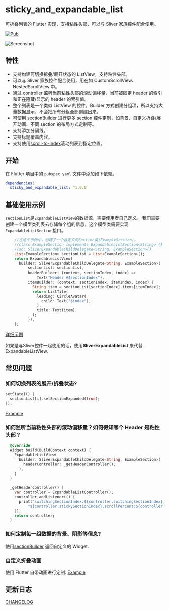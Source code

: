 # sticky_and_expandable_list

可拆叠列表的 Flutter 实现，支持粘性头部，可以与 Sliver 家族控件配合使用。

[![Pub](https://img.shields.io/pub/v/sticky_and_expandable_list.svg)](https://pub.dartlang.org/packages/sticky_and_expandable_list)

![Screenshot](https://raw.githubusercontent.com/tp7309/flutter_sticky_and_expandable_list/master/doc/images/sliverlist.gif)

## 特性

- 支持构建可切换拆叠/展开状态的 ListView，支持粘性头部。
- 可以与 Sliver 家族控件配合使用，用在如 CustomScrollView、NestedScrollView 中。
- 通过 controller 监听当前粘性头部的滚动偏移量，当前被固定 header 的索引和正在隐藏/显示的 header 的索引值。
- 整个列表是一个类似 ListView 的控件，Builder 方式创建分组项，所以支持大量数据显示，不会把所有分组全部创建出来。
- 可使用 sectionBuilder 进行更多 section 控件定制，如背景、自定义折叠/展开动画、不同 section 的布局方式定制等。
- 支持添加分隔线。
- 支持标题覆盖内容。
- 支持使用[scroll-to-index](https://github.com/quire-io/scroll-to-index)滚动列表到指定位置。

## 开始

在 Flutter 项目中的 `pubspec.yaml` 文件中添加如下依赖。

```yaml
dependencies:
  sticky_and_expandable_list: ^1.0.0
```

## 基础使用示例
`sectionList`是`ExpandableListView`的数据源，需要使用者自己定义。
我们需要创建一个模型类列表去存储每个组的信息，这个模型类需要实现`ExpandableListSection`接口。
```dart
    //在这个示例中，创建了一个自定义的Section类(ExampleSection)。
    //class ExampleSection implements ExpandableListSection<String> {}
    //so: SliverExpandableChildDelegate<String, ExampleSection>()
    List<ExampleSection> sectionList = List<ExampleSection>();
    return ExpandableListView(
      builder: SliverExpandableChildDelegate<String, ExampleSection>(
          sectionList: sectionList,
          headerBuilder: (context, sectionIndex, index) =>
              Text("Header #$sectionIndex"),
          itemBuilder: (context, sectionIndex, itemIndex, index) {
            String item = sectionList[sectionIndex].items[itemIndex];
            return ListTile(
              leading: CircleAvatar(
                child: Text("$index"),
              ),
              title: Text(item),
            );
          }),
    );
```

[详细示例](https://github.com/tp7309/flutter_sticky_and_expandable_list/tree/master/example)

如果是与Sliver控件一起使用的话，使用**SliverExpandableList** 来代替ExpandableListView.

## 常见问题

### 如何切换列表的展开/拆叠状态?

```dart
setState(() {
  sectionList[i].setSectionExpanded(true);
});
```

[Example](https://github.com/tp7309/flutter_sticky_and_expandable_list/blob/master/example/lib/example_listview.dart)

### 如何监听当前粘性头部的滚动偏移量？如何得知哪个 Header 是粘性头部？

```dart
  @override
  Widget build(BuildContext context) {
    ExpandableListView(
      builder: SliverExpandableChildDelegate<String, ExampleSection>(
        headerController: _getHeaderController(),
      ),
    )
  }

  _getHeaderController() {
    var controller = ExpandableListController();
    controller.addListener(() {
      print("switchingSectionIndex:${controller.switchingSectionIndex}, stickySectionIndex:" +
          "${controller.stickySectionIndex},scrollPercent:${controller.percent}");
    });
    return controller;
  }
```

### 如何定制每一组数据的背景、阴影等信息?

使用[sectionBuilder](https://github.com/tp7309/flutter_sticky_and_expandable_list/blob/master/example/lib/example_custom_section_animation.dart)
返回自定义的 Widget.

### 自定义折叠动画

使用 Flutter 自带动画进行定制:
[Example](https://github.com/tp7309/flutter_sticky_and_expandable_list/blob/master/example/lib/example_custom_section_animation.dart)

## 更新日志

[CHANGELOG](https://github.com/tp7309/flutter_sticky_and_expandable_list/blob/master/CHANGELOG.md)
